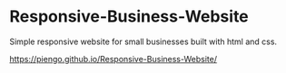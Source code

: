 # Responsive-Business-Website

Simple responsive website for small businesses built with html and css.

https://piengo.github.io/Responsive-Business-Website/
